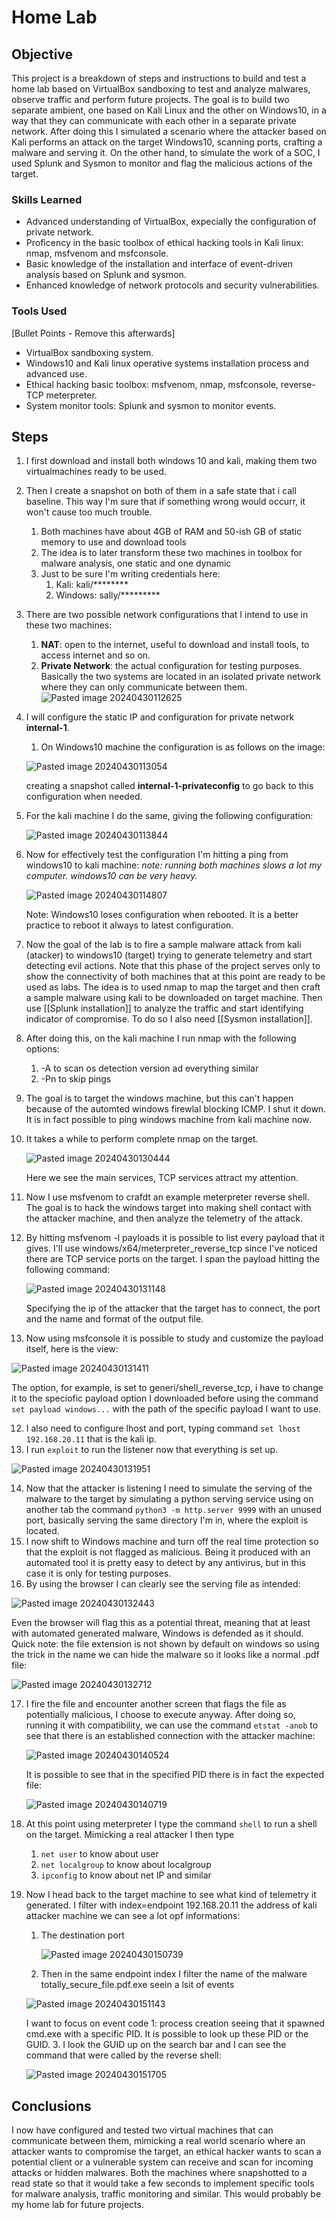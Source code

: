 # Home Lab

## Objective
This project is a breakdown of steps and instructions to build and test a home lab based on VirtualBox sandboxing to test and analyze malwares, observe traffic and perform future projects. The goal is to build two separate ambient, one based on Kali Linux and the other on Windows10, in a way that they can communicate with each other in a separate private network. After doing this I simulated a scenario where the attacker based on Kali performs an attack on the target Windows10, scanning ports, crafting a malware and serving it. On the other hand, to simulate the work of a SOC, I used Splunk and Sysmon to monitor and flag the malicious actions of the target. 

### Skills Learned

- Advanced understanding of VirtualBox, expecially the configuration of private network.
- Proficency in the basic toolbox of ethical hacking tools in Kali linux: nmap, msfvenom and msfconsole. 
- Basic knowledge of the installation and interface of event-driven analysis based on Splunk and sysmon. 
- Enhanced knowledge of network protocols and security vulnerabilities.

### Tools Used
[Bullet Points - Remove this afterwards]

- VirtualBox sandboxing system. 
- Windows10 and Kali linux operative systems installation process and advanced use. 
- Ethical hacking basic toolbox: msfvenom, nmap, msfconsole, reverse-TCP meterpreter.
- System monitor tools: Splunk and sysmon to monitor events. 

## Steps
1. I first download and install both windows 10 and kali, making them two virtualmachines ready to be used. 
2. Then I create a snapshot on both of them in a safe state that i call baseline. This way I'm sure that if something wrong would occurr, it won't cause too much trouble. 
	1. Both machines have about 4GB of RAM and 50-ish GB of static memory to use and download tools
	2. The idea is to later transform these two machines in toolbox for malware analysis, one static and one dynamic
	3. Just to be sure I'm writing credentials here:
		1. Kali: kali/********
		2. Windows: sally/*********
3. There are two possible network configurations that I intend to use in these two machines:
	1. **NAT**: open to the internet, useful to download and install tools, to access internet and so on.
	2. **Private Network**: the actual configuration for testing purposes. Basically the two systems are located in an isolated private network where they can only communicate between them.![Pasted image 20240430112625](https://github.com/RBraga-droid/project_home_lab/assets/62329743/dc283024-812d-48b1-831b-be6c8eac06af)
4. I will configure the static IP and configuration for private network **internal-1**.
	1. On Windows10 machine the configuration is as follows on the image:

    ![Pasted image 20240430113054](https://github.com/RBraga-droid/project_home_lab/assets/62329743/ed4ea885-964c-4b91-9c41-06a35bdd4c64)

    creating a snapshot called **internal-1-privateconfig** to go back to this configuration when needed.
  2. For the kali machine I do the same, giving the following configuration:

     ![Pasted image 20240430113844](https://github.com/RBraga-droid/project_home_lab/assets/62329743/f5d8a812-6244-4ada-b5f7-4d45ccfa0e98)
     
  3. Now for effectively test the configuration I'm hitting a ping from windows10 to kali machine: _note: running both machines slows a lot my computer. windows10 can be very heavy._

     ![Pasted image 20240430114807](https://github.com/RBraga-droid/project_home_lab/assets/62329743/ecac982d-97f1-484a-bab9-aee4b342e521)

     Note: Windows10 loses configuration when rebooted. It is a better practice to reboot it always to latest configuration.

5. Now the goal of the lab is to fire a sample malware attack from kali (atacker) to windows10 (target) trying to generate telemetry and start detecting evil actions. Note that this phase of the project serves only to show the connectivity of both machines that at this point are ready to be used as labs. The idea is to used nmap to map the target and then craft a sample malware using kali to be downloaded on target machine. Then use [[Splunk installation]] to analyze the traffic and start identifying indicator of compromise. To do so I also need [[Sysmon installation]].
6. After doing this, on the kali machine I run nmap with the following options:
	1. -A to scan os detection version ad everything similar
	2. -Pn to skip pings
7. The goal is to target the windows machine, but this can't happen because of the automted windows firewlal blocking ICMP. I shut it down. It is in fact possible to ping windows machine from kali machine now.
8. It takes a while to perform complete nmap on the target.

   ![Pasted image 20240430130444](https://github.com/RBraga-droid/project_home_lab/assets/62329743/fd100606-546f-490c-82c8-7d0806640d9c)

   Here we see the main services, TCP services attract my attention.
9. Now I use msfvenom to crafdt an example meterpreter reverse shell. The goal is to hack the windows target into making shell contact with the attacker machine, and then analyze the telemetry of the attack.
10. By hitting msfvenom -l payloads it is possible to list every payload that it gives. I'll use windows/x64/meterpreter_reverse_tcp since I've noticed there are TCP service ports on the target. I span the payload hitting the following command:

    ![Pasted image 20240430131148](https://github.com/RBraga-droid/project_home_lab/assets/62329743/e6b85dfa-c757-4263-b461-b62017d4f4f4)

    Specifying the ip of the attacker that the target has to connect, the port and the name and format of the output file.

11. Now using msfconsole it is possible to study and customize the payload itself, here is the view:

  ![Pasted image 20240430131411](https://github.com/RBraga-droid/project_home_lab/assets/62329743/dfd95f84-03a7-4e59-a2dc-5ea0a828ccff)

The option, for example, is set to generi/shell_reverse_tcp, i have to change it to the speciofic payload option I downloaded before using the command ``set payload windows...`` with the path of the specific payload I want to use. 

12.  I also need to configure lhost and port, typing command ``set lhost 192.168.20.11`` that is the kali ip.
13.  I run ``exploit`` to run the listener now that everything is set up.

  ![Pasted image 20240430131951](https://github.com/RBraga-droid/project_home_lab/assets/62329743/29a350ac-52a3-417e-a869-79d34b8a8925)

14. Now that the attacker is listening I need to simulate the serving of the malware to the target by simulating a python serving service using on another tab the command ``python3 -m http.server 9999`` with an unused port, basically serving the same directory I'm in, where the exploit is located.
15. I now shift to Windows machine and turn off the real time protection so that the exploit is not flagged as malicious. Being it produced with an automated tool it is pretty easy to detect by any antivirus, but in this case it is only for testing purposes.
16. By using the browser I can clearly see the serving file as intended:
    
  ![Pasted image 20240430132443](https://github.com/RBraga-droid/project_home_lab/assets/62329743/00a589e0-fda5-4f0e-a077-579b8418095c)

Even the browser will flag this as a potential threat, meaning that at least with automated generated malware, Windows is defended as it should. Quick note: the file extension is not shown by default on windows so using the trick in the name we can hide the malware so it looks like a normal .pdf file:

  ![Pasted image 20240430132712](https://github.com/RBraga-droid/project_home_lab/assets/62329743/986b258e-185b-44d0-8a4b-7ee9c4613609)

17. I fire the file and encounter another screen that flags the file as potentially malicious, I choose to execute anyway. After doing so, running it with compatibility, we can use the command ``etstat -anob`` to see that there is an established connection with the attacker machine:

    ![Pasted image 20240430140524](https://github.com/RBraga-droid/project_home_lab/assets/62329743/12728e38-4007-49ff-b4ad-d2a0bcb4586a)

    It is possible to see that in the specified PID there is in fact the expected file:

    ![Pasted image 20240430140719](https://github.com/RBraga-droid/project_home_lab/assets/62329743/4650f798-ebc3-4e8a-bad0-6ee1e6b71a18)

18. At this point using meterpreter I type the command ``shell`` to run a shell on the target. Mimicking a real attacker I then type
    1. ``net user`` to know about user
	  2. ``net localgroup`` to know about localgroup
	  3. ``ipconfig`` to know about net IP and similar
19. Now I head back to the target machine to see what kind of telemetry it generated. I filter with index=endpoint 192.168.20.11 the address of kali attacker machine we can see a lot opf informations:
    1. The destination port

       ![Pasted image 20240430150739](https://github.com/RBraga-droid/project_home_lab/assets/62329743/0e6d6863-344a-483a-a249-fb28caca0d4d)

    2.  Then in the same endpoint index I filter the name of the malware totally_secure_file.pdf.exe seein a lsit of events

       ![Pasted image 20240430151143](https://github.com/RBraga-droid/project_home_lab/assets/62329743/2572e613-213f-4694-adbe-74a4ebcbef45)

       I want to focus on event code 1: process creation seeing that it spawned cmd.exe with a specific PID. It is possible to look up these PID or the GUID. 
    3. I look the GUID up on the search bar and I can see the command that were called by the reverse shell:
   
       ![Pasted image 20240430151705](https://github.com/RBraga-droid/project_home_lab/assets/62329743/b05fb7c9-2010-4c1a-9bc8-581760b69489)


## Conclusions

I now have configured and tested two virtual machines that can communicate between them, mimicking a real world scenario where an attacker wants to compromise the target, an ethical hacker wants to scan a potential client or a vulnerable system can receive and scan for incoming attacks or hidden malwares. Both the machines where snapshotted to a read state so that it would take a few seconds to implement specific tools for malware analysis, traffic monitoring and similar. This would probably be my home lab for future projects. 

    







